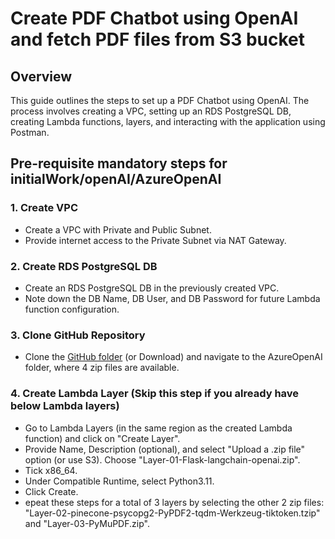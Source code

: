 # Create PDF Chatbot using OpenAI and fetch PDF files from S3 bucket

## Overview

This guide outlines the steps to set up a PDF Chatbot using OpenAI. The process involves creating a VPC, setting up an RDS PostgreSQL DB, creating Lambda functions, layers, and interacting with the application using Postman.

## Pre-requisite mandatory steps for initialWork/openAI/AzureOpenAI

### 1. Create VPC 

- Create a VPC with Private and Public Subnet.
- Provide internet access to the Private Subnet via NAT Gateway.

### 2. Create RDS PostgreSQL DB

- Create an RDS PostgreSQL DB in the previously created VPC.
- Note down the DB Name, DB User, and DB Password for future Lambda function configuration.

### 3. Clone GitHub Repository

- Clone the [GitHub folder](https://github.com/manipuraco/askcybexAPIs/) (or Download) and navigate to the AzureOpenAI folder, where 4 zip files are available.

### 4. Create Lambda Layer (Skip this step if you already have below Lambda layers)

- Go to Lambda Layers (in the same region as the created Lambda function) and click on "Create Layer".
- Provide Name, Description (optional), and select "Upload a .zip file" option (or use S3). Choose "Layer-01-Flask-langchain-openai.zip".
- Tick x86_64.
- Under Compatible Runtime, select Python3.11.
- Click Create.
- epeat these steps for a total of 3 layers by selecting the other 2 zip files: "Layer-02-pinecone-psycopg2-PyPDF2-tqdm-Werkzeug-tiktoken.tzip" and "Layer-03-PyMuPDF.zip".